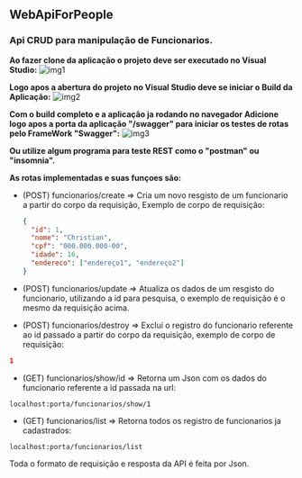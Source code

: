 ## WebApiForPeople
### Api CRUD para manipulação de Funcionarios.

**Ao fazer clone da aplicação o projeto deve ser executado no Visual Studio:**
![img1](https://i.imgur.com/uz3bnxI.png)

**Logo apos a abertura do projeto no Visual Studio deve se iniciar o Build da Aplicação:**
![img2](http://i.imgur.com/Ut9MayE.png)

**Com o build completo e a aplicação ja rodando no navegador Adicione logo apos a porta da aplicação "/swagger" para iniciar os testes de rotas pelo FrameWork "Swagger":**
![img3](https://i.imgur.com/IVJ07Ms.png)

**Ou utilize algum programa para teste REST como o "postman" ou "insomnia".**

**As rotas implementadas e suas funçoes são:**

* (POST) funcionarios/create => Cria um novo resgisto de um funcionario a partir do corpo da requisição, Exemplo de corpo de requisição:
  ```json
  {
	"id": 1,
	"nome": "Christian",
	"cpf": "000.000.000-00",
	"idade": 16,
	"endereco": ["endereço1", "endereço2"]
  }
  ```
* (POST) funcionarios/update => Atualiza os dados de um resgisto do funcionario, utilizando a id para pesquisa, o exemplo de requisição é o mesmo da requisição acima.

* (POST) funcionarios/destroy => Excluí o registro do funcionario referente ao id passado a partir do corpo da requisição, exemplo de corpo de requisição:
```json
1
```

* (GET) funcionarios/show/id => Retorna um Json com os dados do funcionario referente a id passada na url:
```url
localhost:porta/funcionarios/show/1
```

* (GET) funcionarios/list => Retorna todos os registro de funcionarios ja cadastrados:
```url
localhost:porta/funcionarios/list
```

Toda o formato de requisição e resposta da API é feita por Json.
